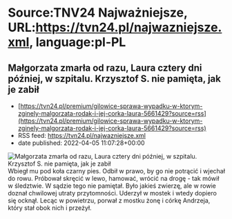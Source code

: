 # Source:TNV24 Najważniejsze, URL:https://tvn24.pl/najwazniejsze.xml, language:pl-PL

## Małgorzata zmarła od razu, Laura cztery dni później, w szpitalu. Krzysztof S. nie pamięta, jak je zabił
 - [https://tvn24.pl/premium/gilowice-sprawa-wypadku-w-ktorym-zginely-malgorzata-rodak-i-jej-corka-laura-5661429?source=rss](https://tvn24.pl/premium/gilowice-sprawa-wypadku-w-ktorym-zginely-malgorzata-rodak-i-jej-corka-laura-5661429?source=rss)
 - RSS feed: https://tvn24.pl/najwazniejsze.xml
 - date published: 2022-04-05 11:07:28+00:00

<img alt="Małgorzata zmarła od razu, Laura cztery dni później, w szpitalu. Krzysztof S. nie pamięta, jak je zabił" src="https://tvn24.pl/najnowsze/cdn-zdjecie-y37yxx-pwa-1-5663414/alternates/LANDSCAPE_1280" />
    Wbiegł mu pod koła czarny pies. Odbił w prawo, by go nie potrącić i wjechał do rowu. Próbował skręcić w lewo, hamować, wrócić na drogę - tak mówił w śledztwie. W sądzie tego nie pamiętał. Było jakieś zwierzę, ale w rowie doznał chwilowej utraty przytomności. Uderzył w mostek i wtedy dopiero się ocknął. Lecąc w powietrzu, porwał z mostku żonę i córkę Andrzeja, który stał obok nich i przeżył.

